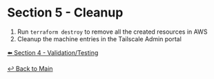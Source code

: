 # Section 5 - Cleanup

1. Run ```terraform destroy``` to remove all the created resources in AWS
2. Cleanup the machine entries in the Tailscale Admin portal

[:arrow_left: Section 4 - Validation/Testing](section-4-validation.md)

[:leftwards_arrow_with_hook: Back to Main](../README.md)
